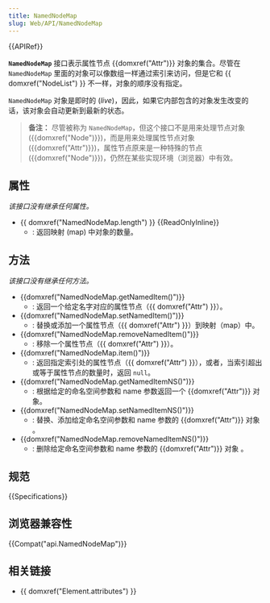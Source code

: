 ```yaml
---
title: NamedNodeMap
slug: Web/API/NamedNodeMap
---
```

{{APIRef}}

**`NamedNodeMap`** 接口表示属性节点 {{domxref("Attr")}} 对象的集合。尽管在 `NamedNodeMap` 里面的对象可以像数组一样通过索引来访问，但是它和 {{ domxref("NodeList") }} 不一样，对象的顺序没有指定。

`NamedNodeMap` 对象是即时的 (_live_)，因此，如果它内部包含的对象发生改变的话，该对象会自动更新到最新的状态。

> **备注：** 尽管被称为 `NamedNodeMap`，但这个接口不是用来处理节点对象 ({{domxref("Node")}})，而是用来处理属性节点对象 ({{domxref("Attr")}})，属性节点原来是一种特殊的节点 ({{domxref("Node")}})，仍然在某些实现环境（浏览器）中有效。

## 属性

_该接口没有继承任何属性。_

- {{ domxref("NamedNodeMap.length") }} {{ReadOnlyInline}}
  - : 返回映射 (map) 中对象的数量。

## 方法

_该接口没有继承任何方法。_

- {{domxref("NamedNodeMap.getNamedItem()")}}
  - : 返回一个给定名字对应的属性节点（{{ domxref("Attr") }}）。
- {{domxref("NamedNodeMap.setNamedItem()")}}
  - : 替换或添加一个属性节点（{{ domxref("Attr") }}）到映射（map）中。
- {{domxref("NamedNodeMap.removeNamedItem()")}}
  - : 移除一个属性节点（{{ domxref("Attr") }}）。
- {{domxref("NamedNodeMap.item()")}}
  - : 返回指定索引处的属性节点（{{ domxref("Attr") }}），或者，当索引超出或等于属性节点的数量时，返回 `null`。
- {{domxref("NamedNodeMap.getNamedItemNS()")}}
  - : 根据给定的命名空间参数和 name 参数返回一个 {{domxref("Attr")}} 对象。
- {{domxref("NamedNodeMap.setNamedItemNS()")}}
  - : 替换、添加给定命名空间参数和 name 参数的 {{domxref("Attr")}} 对象 。
- {{domxref("NamedNodeMap.removeNamedItemNS()")}}
  - : 删除给定命名空间参数和 name 参数的 {{domxref("Attr")}} 对象 。

## 规范

{{Specifications}}

## 浏览器兼容性

{{Compat("api.NamedNodeMap")}}

## 相关链接

- {{ domxref("Element.attributes") }}
